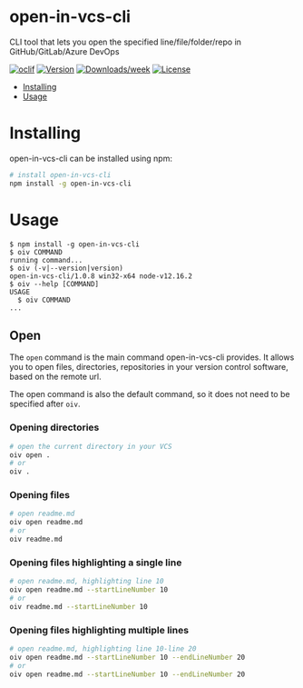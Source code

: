 open-in-vcs-cli
===============

CLI tool that lets you open the specified line/file/folder/repo in GitHub/GitLab/Azure DevOps

[![oclif](https://img.shields.io/badge/cli-oclif-brightgreen.svg)](https://oclif.io)
[![Version](https://img.shields.io/npm/v/open-in-vcs-cli.svg)](https://npmjs.org/package/open-in-vcs-cli)
[![Downloads/week](https://img.shields.io/npm/dw/open-in-vcs-cli.svg)](https://npmjs.org/package/open-in-vcs-cli)
[![License](https://img.shields.io/npm/l/open-in-vcs-cli.svg)](https://github.com/Jmorjsm/open-in-vcs-cli/blob/master/package.json)

<!-- toc -->
* [Installing](#installing)
* [Usage](#usage)
<!-- tocstop -->

# Installing
open-in-vcs-cli can  be installed using npm:
```bash
# install open-in-vcs-cli
npm install -g open-in-vcs-cli
```
# Usage
<!-- usage -->
```sh-session
$ npm install -g open-in-vcs-cli
$ oiv COMMAND
running command...
$ oiv (-v|--version|version)
open-in-vcs-cli/1.0.8 win32-x64 node-v12.16.2
$ oiv --help [COMMAND]
USAGE
  $ oiv COMMAND
...
```
<!-- usagestop -->

## Open
The `open` command is the main command open-in-vcs-cli provides. It allows you to open files, directories, repositories in your version control software, based on the remote url.

The open command is also the default command, so it does not need to be specified after `oiv`.
### Opening directories
```bash
# open the current directory in your VCS
oiv open .
# or
oiv .
```
### Opening files
```bash
# open readme.md
oiv open readme.md
# or
oiv readme.md
```

### Opening files highlighting a single line
```bash
# open readme.md, highlighting line 10
oiv open readme.md --startLineNumber 10
# or
oiv readme.md --startLineNumber 10
```

### Opening files highlighting multiple lines
```bash
# open readme.md, highlighting line 10-line 20 
oiv open readme.md --startLineNumber 10 --endLineNumber 20
# or
oiv open readme.md --startLineNumber 10 --endLineNumber 20
```
<!-- usagestop -->
